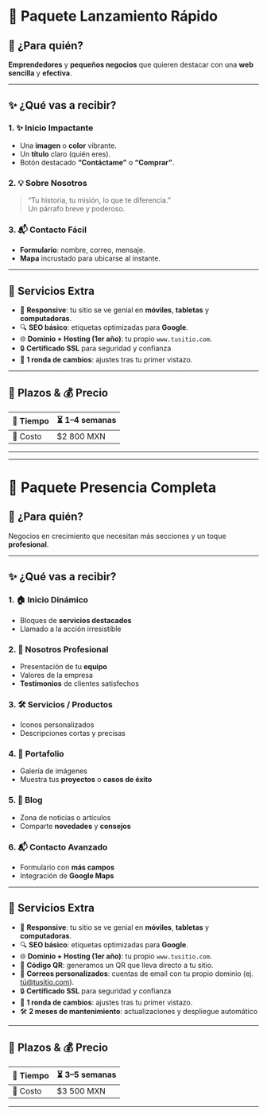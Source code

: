 # 🚀 Paquete **Lanzamiento Rápido**

## 🎯 ¿Para quién?  
**Emprendedores** y **pequeños negocios** que quieren destacar con una **web sencilla** y **efectiva**.

---

## ✨ ¿Qué vas a recibir?

### 1. ✨ **Inicio Impactante**
- Una **imagen** o **color** vibrante.  
- Un **título** claro (quién eres).  
- Botón destacado **“Contáctame”** o **“Comprar”**.

### 2. 💡 **Sobre Nosotros**
> “Tu historia, tu misión, lo que te diferencia.”  
> Un párrafo breve y poderoso.

### 3. 📬 **Contacto Fácil**
- **Formulario**: nombre, correo, mensaje.  
- **Mapa** incrustado para ubicarse al instante.

---


## 🎁 Servicios Extra


- 📱 **Responsive**: tu sitio se ve genial en **móviles**, **tabletas** y **computadoras**.  
- 🔍 **SEO básico**: etiquetas optimizadas para **Google**.  
- 🌐 **Dominio + Hosting (1er año)**: tu propio `www.tusitio.com`. 
- 🔒 **Certificado SSL** para seguridad y confianza 
- 🔄 **1 ronda de cambios**: ajustes tras tu primer vistazo.

---

## 📅 Plazos & 💰 Precio

| 📆 Tiempo       | ⏳ 1–4 semanas       |
|-----------------|---------------------|
| 💸 Costo        |  $2 800 MXN |

---

---


# 🚀 Paquete **Presencia Completa**

## 🎯 ¿Para quién?  
Negocios en crecimiento que necesitan más secciones y un toque **profesional**.

---

## ✨ ¿Qué vas a recibir?

### 1. 🏠 **Inicio Dinámico**
- Bloques de **servicios destacados**  
- Llamado a la acción irresistible

### 2. 🏢 **Nosotros Profesional**
- Presentación de tu **equipo**  
- Valores de la empresa  
- **Testimonios** de clientes satisfechos

### 3. 🛠️ **Servicios / Productos**
- Iconos personalizados  
- Descripciones cortas y precisas

### 4. 🎨 **Portafolio**
- Galería de imágenes  
- Muestra tus **proyectos** o **casos de éxito**

### 5. 📰 **Blog**
- Zona de noticias o artículos  
- Comparte **novedades** y **consejos**

### 6. 📬 **Contacto Avanzado**
- Formulario con **más campos**  
- Integración de **Google Maps**

---


## 🎁 Servicios Extra


- 📱 **Responsive**: tu sitio se ve genial en **móviles**, **tabletas** y **computadoras**.  
- 🔍 **SEO básico**: etiquetas optimizadas para **Google**.  
- 🌐 **Dominio + Hosting (1er año)**: tu propio `www.tusitio.com`.  
- 🔗 **Código QR**: generamos un QR que lleva directo a tu sitio.  
- 📧 **Correos personalizados**: cuentas de email con tu propio dominio (ej. tú@tusitio.com).
- 🔒 **Certificado SSL** para seguridad y confianza
- 🔄 **1 ronda de cambios**: ajustes tras tu primer vistazo.
- 🛠️ **2 meses de mantenimiento**: actualizaciones y despliegue automático  


---

## 📅 Plazos & 💰 Precio

| 📆 Tiempo       | ⏳ 3–5 semanas       |
|-----------------|----------------------|
| 💸 Costo        |  $3 500 MXN |

---



